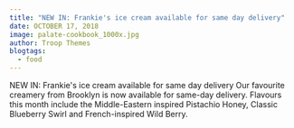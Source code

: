 ```yaml
---
title: "NEW IN: Frankie's ice cream available for same day delivery"
date: OCTOBER 17, 2018
image: palate-cookbook_1000x.jpg
author: Troop Themes
blogtags:
  - food
---
```


NEW IN: Frankie's ice cream available for same day delivery
Our favourite creamery from Brooklyn is now available for same-day delivery. Flavours this month include the Middle-Eastern inspired Pistachio Honey, Classic Blueberry Swirl and French-inspired Wild Berry. 